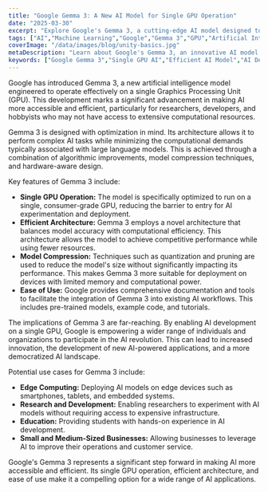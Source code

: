 ```yaml
---
title: "Google Gemma 3: A New AI Model for Single GPU Operation"
date: "2025-03-30"
excerpt: "Explore Google's Gemma 3, a cutting-edge AI model designed to run efficiently on a single GPU, opening up new possibilities for AI development and deployment."
tags: ["AI","Machine Learning","Google","Gemma 3","GPU","Artificial Intelligence","Single GPU","Model Optimization"]
coverImage: "/data/images/blog/unity-basics.jpg"
metaDescription: "Learn about Google's Gemma 3, an innovative AI model designed for efficient operation on a single GPU, making AI more accessible to developers and researchers."
keywords: ["Google Gemma 3","Single GPU AI","Efficient AI Model","AI Development","Machine Learning","Artificial Intelligence","Model Optimization","GPU Computing"]
---
```


Google has introduced Gemma 3, a new artificial intelligence model engineered to operate effectively on a single Graphics Processing Unit (GPU). This development marks a significant advancement in making AI more accessible and efficient, particularly for researchers, developers, and hobbyists who may not have access to extensive computational resources.

Gemma 3 is designed with optimization in mind. Its architecture allows it to perform complex AI tasks while minimizing the computational demands typically associated with large language models. This is achieved through a combination of algorithmic improvements, model compression techniques, and hardware-aware design.

Key features of Gemma 3 include:

*   **Single GPU Operation:** The model is specifically optimized to run on a single, consumer-grade GPU, reducing the barrier to entry for AI experimentation and deployment.
*   **Efficient Architecture:** Gemma 3 employs a novel architecture that balances model accuracy with computational efficiency. This architecture allows the model to achieve competitive performance while using fewer resources.
*   **Model Compression:** Techniques such as quantization and pruning are used to reduce the model's size without significantly impacting its performance. This makes Gemma 3 more suitable for deployment on devices with limited memory and computational power.
*   **Ease of Use:** Google provides comprehensive documentation and tools to facilitate the integration of Gemma 3 into existing AI workflows. This includes pre-trained models, example code, and tutorials.

The implications of Gemma 3 are far-reaching. By enabling AI development on a single GPU, Google is empowering a wider range of individuals and organizations to participate in the AI revolution. This can lead to increased innovation, the development of new AI-powered applications, and a more democratized AI landscape.

Potential use cases for Gemma 3 include:

*   **Edge Computing:** Deploying AI models on edge devices such as smartphones, tablets, and embedded systems.
*   **Research and Development:** Enabling researchers to experiment with AI models without requiring access to expensive infrastructure.
*   **Education:** Providing students with hands-on experience in AI development.
*   **Small and Medium-Sized Businesses:** Allowing businesses to leverage AI to improve their operations and customer service.

Google's Gemma 3 represents a significant step forward in making AI more accessible and efficient. Its single GPU operation, efficient architecture, and ease of use make it a compelling option for a wide range of AI applications.
    